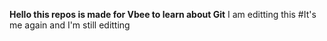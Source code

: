 **Hello this repos is made for Vbee to learn about Git**
I am editting this
#It's me again and I'm still editting
